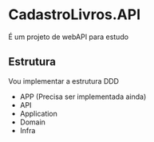 # CadastroLivros.API

É um projeto de webAPI para estudo

## Estrutura

Vou implementar a estrutura DDD
- APP (Precisa ser implementada ainda)
- API
- Application
- Domain
- Infra
